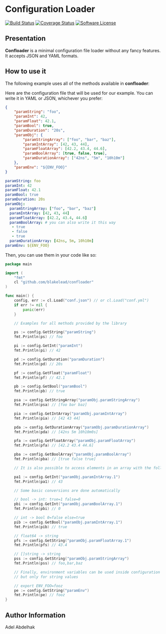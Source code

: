 # Configuration Loader

[![Build Status](https://travis-ci.org/leansys-team/confloader.svg?branch=master)](https://travis-ci.org/leansys-team/confloader.svg?branch=master)
[![Coverage Status](https://coveralls.io/repos/github/blakelead/confloader/badge.svg?branch=master)](https://coveralls.io/github/blakelead/confloader?branch=master)
[![Software License](https://img.shields.io/badge/license-MIT-green.svg)](/LICENSE.txt)

## Presentation

**Confloader** is a minimal configuration file loader without any fancy features. It accepts JSON and YAML formats.

## How to use it

The following example uses all of the methods available in **confloader**:

Here are the configuration file that will be used for our example. You can write it in YAML or JSON, whichever you prefer:

```json
{
    "paramString": "foo",
    "paramInt": 42,
    "paramFloat": 42.1,
    "paramBool": true,
    "paramDuration": "20s",
    "paramObj": {
        "paramStringArray": ["foo", "bar", "baz"],
        "paramIntArray": [42, 43, 44],
        "paramFloatArray": [42.2, 43.4, 44.6],
        "paramBoolArray": [true, false, true],
        "paramDurationArray": ["42ns", "5m", "10h10m"]
    },
    "paramEnv": "${ENV_FOO}"
}
```

```yaml
paramString: foo
paramInt: 42
paramFloat: 42.1
paramBool: true
paramDuration: 20s
paramObj:
  paramStringArray: ["foo", "bar", "baz"]
  paramIntArray: [42, 43, 44]
  paramFloatArray: [42.2, 43.4, 44.6]
  paramBoolArray: # you can also write it this way
   - true
   - false
   - true
  paramDurationArray: [42ns, 5m, 10h10m]
paramEnv: ${ENV_FOO}
```

Then, you can use them in your code like so:

```go
package main

import (
    "fmt"
    cl "github.com/blakelead/confloader"
)

func main() {
    config, err := cl.Load("conf.json") // or cl.Load("conf.yml")
    if err != nil {
        panic(err)
    }

    // Examples for all methods provided by the library

    ps := config.GetString("paramString")
    fmt.Println(ps) // foo

    pi := config.GetInt("paramInt")
    fmt.Println(pi) // 42

    pd := config.GetDuration("paramDuration")
    fmt.Println(pd) // 20s

    pf := config.GetFloat("paramFloat")
    fmt.Println(pf) // 42.1

    pb := config.GetBool("paramBool")
    fmt.Println(pb) // true

    psa := config.GetStringArray("paramObj.paramStringArray")
    fmt.Println(psa) // [foo bar baz]

    pia := config.GetIntArray("paramObj.paramIntArray")
    fmt.Println(pia) // [42 43 44]

    pda := config.GetDurationArray("paramObj.paramDurationArray")
    fmt.Println(pda) // [42ns 5m 10h10m0s]

    pfa := config.GetFloatArray("paramObj.paramFloatArray")
    fmt.Println(pfa) // [42.2 43.4 44.6]

    pba := config.GetBoolArray("paramObj.paramBoolArray")
    fmt.Println(pba) // [true false true]

    // It is also possible to access elements in an array with the following syntax

    pa1 := config.GetInt("paramObj.paramIntArray.1")
    fmt.Println(pa1) // 43

    // Some basic conversions are done automatically

    // bool -> int: true=1 false=0
    pbi := config.GetInt("paramObj.paramBoolArray.1")
    fmt.Println(pbi) // 0

    // int -> bool 0=false else=true
    pib := config.GetBool("paramObj.paramIntArray.1")
    fmt.Println(pib) // true

    // float64 -> string
    pfs := config.GetString("paramObj.paramFloatArray.1")
    fmt.Println(pfs) // 43.4

    // []string -> string
    pss := config.GetString("paramObj.paramStringArray")
    fmt.Println(pss) // foo,bar,baz

    // Finally, environment variables can be used inside configuration file,
    // but only for string values

    // export ENV_FOO=fooz
    pe := config.GetString("paramEnv")
    fmt.Println(pe) // fooz
}
```

## Author Information

Adel Abdelhak
